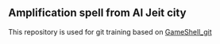 ## Amplification spell from Al Jeit city

This repository is used for git training based on [GameShell_git](https://github.com/MKessar/GameShell_git)
